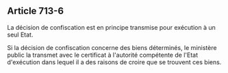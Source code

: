 Article 713-6
----
La décision de confiscation est en principe transmise pour exécution à un seul
Etat.

Si la décision de confiscation concerne des biens déterminés, le ministère
public la transmet avec le certificat à l'autorité compétente de l'Etat
d'exécution dans lequel il a des raisons de croire que se trouvent ces biens.
